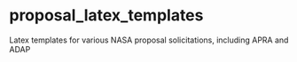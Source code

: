 # proposal_latex_templates
Latex templates for various NASA proposal solicitations, including APRA and ADAP
